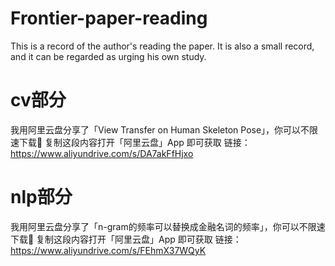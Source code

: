 # Frontier-paper-reading
This is a record of the author's reading the paper. It is also a small record, and it can be regarded as urging his own study.
# cv部分
我用阿里云盘分享了「View Transfer on Human Skeleton Pose」，你可以不限速下载🚀
复制这段内容打开「阿里云盘」App 即可获取
链接：https://www.aliyundrive.com/s/DA7akFfHjxo
# nlp部分
我用阿里云盘分享了「n-gram的频率可以替换成金融名词的频率」，你可以不限速下载🚀
复制这段内容打开「阿里云盘」App 即可获取
链接：https://www.aliyundrive.com/s/FEhmX37WQyK
